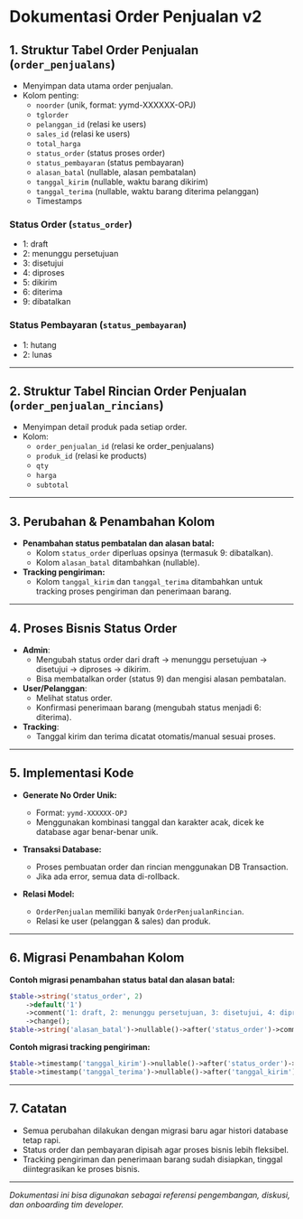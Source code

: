 # Dokumentasi Order Penjualan v2

## 1. Struktur Tabel Order Penjualan (`order_penjualans`)

- Menyimpan data utama order penjualan.
- Kolom penting:
  - `noorder` (unik, format: yymd-XXXXXX-OPJ)
  - `tglorder`
  - `pelanggan_id` (relasi ke users)
  - `sales_id` (relasi ke users)
  - `total_harga`
  - `status_order` (status proses order)
  - `status_pembayaran` (status pembayaran)
  - `alasan_batal` (nullable, alasan pembatalan)
  - `tanggal_kirim` (nullable, waktu barang dikirim)
  - `tanggal_terima` (nullable, waktu barang diterima pelanggan)
  - Timestamps

### Status Order (`status_order`)
- 1: draft
- 2: menunggu persetujuan
- 3: disetujui
- 4: diproses
- 5: dikirim
- 6: diterima
- 9: dibatalkan

### Status Pembayaran (`status_pembayaran`)
- 1: hutang
- 2: lunas

---

## 2. Struktur Tabel Rincian Order Penjualan (`order_penjualan_rincians`)

- Menyimpan detail produk pada setiap order.
- Kolom:
  - `order_penjualan_id` (relasi ke order_penjualans)
  - `produk_id` (relasi ke products)
  - `qty`
  - `harga`
  - `subtotal`

---

## 3. Perubahan & Penambahan Kolom

- **Penambahan status pembatalan dan alasan batal:**
  - Kolom `status_order` diperluas opsinya (termasuk 9: dibatalkan).
  - Kolom `alasan_batal` ditambahkan (nullable).
- **Tracking pengiriman:**
  - Kolom `tanggal_kirim` dan `tanggal_terima` ditambahkan untuk tracking proses pengiriman dan penerimaan barang.

---

## 4. Proses Bisnis Status Order

- **Admin**:
  - Mengubah status order dari draft → menunggu persetujuan → disetujui → diproses → dikirim.
  - Bisa membatalkan order (status 9) dan mengisi alasan pembatalan.
- **User/Pelanggan**:
  - Melihat status order.
  - Konfirmasi penerimaan barang (mengubah status menjadi 6: diterima).
- **Tracking**:
  - Tanggal kirim dan terima dicatat otomatis/manual sesuai proses.

---

## 5. Implementasi Kode

- **Generate No Order Unik:**
  - Format: `yymd-XXXXXX-OPJ`
  - Menggunakan kombinasi tanggal dan karakter acak, dicek ke database agar benar-benar unik.

- **Transaksi Database:**
  - Proses pembuatan order dan rincian menggunakan DB Transaction.
  - Jika ada error, semua data di-rollback.

- **Relasi Model:**
  - `OrderPenjualan` memiliki banyak `OrderPenjualanRincian`.
  - Relasi ke user (pelanggan & sales) dan produk.

---

## 6. Migrasi Penambahan Kolom

**Contoh migrasi penambahan status batal dan alasan batal:**
```php
$table->string('status_order', 2)
    ->default('1')
    ->comment('1: draft, 2: menunggu persetujuan, 3: disetujui, 4: diproses, 5: dikirim, 6: diterima, 9: dibatalkan')
    ->change();
$table->string('alasan_batal')->nullable()->after('status_order')->comment('Alasan pembatalan order');
```

**Contoh migrasi tracking pengiriman:**
```php
$table->timestamp('tanggal_kirim')->nullable()->after('status_order')->comment('Tanggal order dikirim ke pelanggan');
$table->timestamp('tanggal_terima')->nullable()->after('tanggal_kirim')->comment('Tanggal order diterima pelanggan');
```

---

## 7. Catatan

- Semua perubahan dilakukan dengan migrasi baru agar histori database tetap rapi.
- Status order dan pembayaran dipisah agar proses bisnis lebih fleksibel.
- Tracking pengiriman dan penerimaan barang sudah disiapkan, tinggal diintegrasikan ke proses bisnis.

---

_Dokumentasi ini bisa digunakan sebagai referensi pengembangan, diskusi, dan onboarding tim developer._